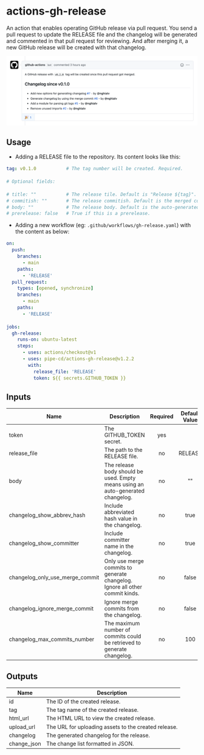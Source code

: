# actions-gh-release

An action that enables operating GitHub release via pull request. You send a pull request to update the RELEASE file and the changelog will be generated and commented in that pull request for reviewing. And after merging it, a new GitHub release will be created with that changelog.

![](https://github.com/pipe-cd/actions-gh-release/blob/main/assets/changelog-comment.png)

## Usage

- Adding a RELEASE file to the repository. Its content looks like this:

``` yaml
tag: v0.1.0           # The tag number will be created. Required.

# Optional fields:

# title: ""           # The release tile. Default is "Release ${tag}".
# commitish: ""       # The release commitish. Default is the merged commit.
# body: ""            # The release body. Default is the auto-generated changelog.
# prerelease: false   # True if this is a prerelease.
```

- Adding a new workflow (eg: `.github/workflows/gh-release.yaml`) with the content as below:

```yaml
on:
  push:
    branches:    
      - main
    paths:
      - 'RELEASE'
  pull_request:
    types: [opened, synchronize]
    branches:
      - main
    paths:
      - 'RELEASE'

jobs:
  gh-release:
    runs-on: ubuntu-latest
    steps:
      - uses: actions/checkout@v1
      - uses: pipe-cd/actions-gh-release@v1.2.2
        with:
          release_file: 'RELEASE'
          token: ${{ secrets.GITHUB_TOKEN }}
```

## Inputs

| Name                            | Description                                                                     | Required | Default Value |
|---------------------------------|---------------------------------------------------------------------------------|:--------:|:-------------:|
| token                           | The GITHUB_TOKEN secret.                                                        |    yes   |               |
| release_file                    | The path to the RELEASE file.                                                   |    no    |    RELEASE    |
| body                            | The release body should be used. Empty means using an auto-generated changelog. |    no    |       ""      |
| changelog_show_abbrev_hash      | Include abbreviated hash value in the changelog.                                |    no    |      true     |
| changelog_show_committer        | Include committer name in the changelog.                                        |    no    |      true     |
| changelog_only_use_merge_commit | Only use merge commits to generate changelog. Ignore all other commit kinds.    |    no    |     false     |
| changelog_ignore_merge_commit   | Ignore merge commits from the changelog.                                        |    no    |     false     |
| changelog_max_commits_number    | The maximum number of commits could be retrieved to generate changelog.         |    no    |      100      |

## Outputs

| Name        | Description                                          |
|-------------|------------------------------------------------------|
| id          | The ID of the created release.                       |
| tag         | The tag name of the created release.                 |
| html_url    | The HTML URL to view the created release.            |
| upload_url  | The URL for uploading assets to the created release. |
| changelog   | The generated changelog for the release.             |
| change_json | The change list formatted in JSON.                   |
